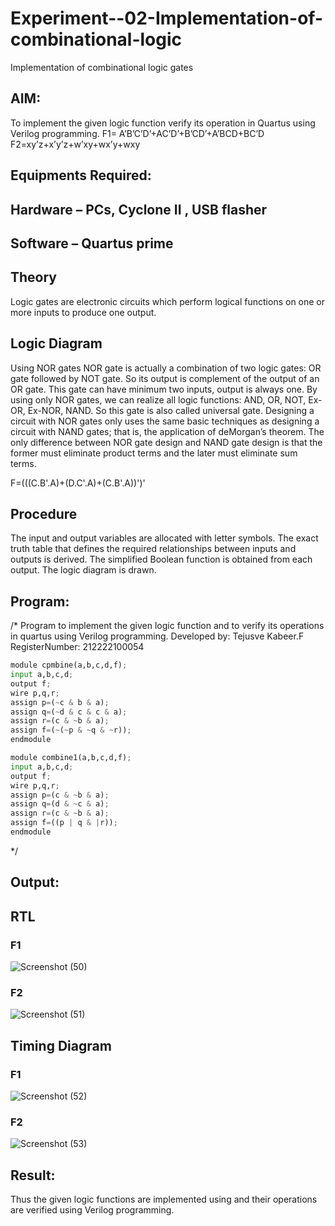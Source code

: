 # Experiment--02-Implementation-of-combinational-logic
Implementation of combinational logic gates
 
## AIM:

To implement the given logic function verify its operation in Quartus using Verilog programming.
 F1= A’B’C’D’+AC’D’+B’CD’+A’BCD+BC’D
F2=xy’z+x’y’z+w’xy+wx’y+wxy
 
 
 
## Equipments Required:
## Hardware – PCs, Cyclone II , USB flasher
## Software – Quartus prime


## Theory
 Logic gates are electronic circuits which perform logical functions on one or more inputs to produce one output.

## Logic Diagram
Using NOR gates NOR gate is actually a combination of two logic gates: OR gate followed by NOT gate. So its output is complement of the output of an OR gate. This gate can have minimum two inputs, output is always one. By using only NOR gates, we can realize all logic functions: AND, OR, NOT, Ex-OR, Ex-NOR, NAND. So this gate is also called universal gate. Designing a circuit with NOR gates only uses the same basic techniques as designing a circuit with NAND gates; that is, the application of deMorgan’s theorem. The only difference between NOR gate design and NAND gate design is that the former must eliminate product terms and the later must eliminate sum terms.

F=(((C.B'.A)+(D.C'.A)+(C.B'.A))')'

## Procedure
The input and output variables are allocated with letter symbols. The exact truth table that defines the required relationships between inputs and outputs is derived. The simplified Boolean function is obtained from each output. The logic diagram is drawn.

## Program:
/*
Program to implement the given logic function and to verify its operations in quartus using Verilog programming.
Developed by: Tejusve Kabeer.F
RegisterNumber: 212222100054
```python
module cpmbine(a,b,c,d,f);
input a,b,c,d;
output f;
wire p,q,r;
assign p=(~c & b & a);
assign q=(~d & c & c & a);
assign r=(c & ~b & a);
assign f=(~(~p & ~q & ~r));
endmodule

module combine1(a,b,c,d,f);
input a,b,c,d;
output f;
wire p,q,r;
assign p=(c & ~b & a);
assign q=(d & ~c & a);
assign r=(c & ~b & a);
assign f=((p | q & |r));
endmodule
```
*/

## Output:

## RTL

### F1
![Screenshot (50)](https://user-images.githubusercontent.com/118364993/233889662-994e5857-2994-48a0-b619-1e10365249bd.png)

### F2
![Screenshot (51)](https://user-images.githubusercontent.com/118364993/233889715-d1897588-8644-4388-bccd-d841da215321.png)

## Timing Diagram

### F1
![Screenshot (52)](https://user-images.githubusercontent.com/118364993/233889967-48ef4e70-1ed0-4875-9d16-7f3be0444b47.png)

### F2
![Screenshot (53)](https://user-images.githubusercontent.com/118364993/233890139-551bcd5e-0899-4d8e-a155-b0f3ac664154.png)

## Result:
Thus the given logic functions are implemented using  and their operations are verified using Verilog programming.
